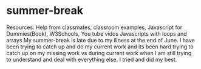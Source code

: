 # summer-break
Resources: Help from classmates, classroom examples, Javascript for Dummies(Book), W3Schools, You tube vidos Javascripts with loops and arrays
My summer-break is late due to my illness at the end of June. I have been trying to catch up and do my current work and its been hard trying to catch up on my missing work vs during current work when I am still trying to understand and deal with everything else. I tried and did my best. 